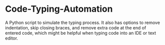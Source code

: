 # Code-Typing-Automation
A Python script to simulate the typing process. It also has options to remove indentation, skip closing braces, and remove extra code at the end of entered code, which might be helpful when typing code into an IDE or text editor.

